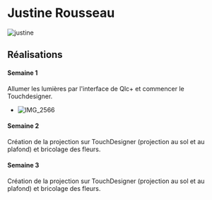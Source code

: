 # Justine Rousseau

![justine](https://github.com/user-attachments/assets/b39707ac-50b8-4c6e-839a-e41dfca9f91e)

 ## Réalisations

 <!-- Une image par semaine de la réalisation dont tu es le plus fier avec une légende -->
#### Semaine 1
Allumer les lumières par l'interface de Qlc+ et commencer le Touchdesigner.
* ![IMG_2566](https://github.com/user-attachments/assets/bc130b6a-495e-4a11-b1ad-cd6857ac7b13)

#### Semaine 2

Création de la projection sur TouchDesigner (projection au sol et au plafond) et bricolage des fleurs.

#### Semaine 3

Création de la projection sur TouchDesigner (projection au sol et au plafond) et bricolage des fleurs.